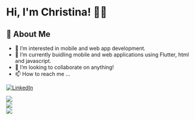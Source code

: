 

# Hi, I'm Christina! 👋🏾

## 🚀  About Me

- 👀 I’m interested in mobile and web app development.
- 🌱 I’m currently buidling mobile and web applications using Flutter, html and javascript.
- 💞️ I’m looking to collaborate on anything!
- 📫 How to reach me ...
  
<a href="https://www.linkedin.com/in/christina-hunter-95a8a0ba/"><img alt="LinkedIn" src="https://img.shields.io/badge/linkedin%20-%230077B5.svg?&style=for-the-badge&logo=linkedin&logoColor=white"/></a>


<a href="https://github.com/christina-cs-foothill">
  <img align="center" src="https://github-readme-streak-stats.herokuapp.com/?user=christina-cs-foothill&theme=material-palenight" />
</a><br>
<a href="https://github.com/christina-cs-foothill">
  <img align="center" src="https://github-readme-stats.vercel.app/api?username=christina-cs-foothill&show_icons=true&theme=material-palenight" />
</a><br>
<a href="https://github.com/christina-cs-foothill">
  <img align="center" src="https://github-readme-stats.vercel.app/api/top-langs/?username=christina-cs-foothill&layout=compact&theme=material-palenight" />
</a><br>

 
<!---
Christina-CS-Foothill/Christina-CS-Foothill is a ✨ special ✨ repository because its `README.md` (this file) appears on your GitHub profile.
You can click the Preview link to take a look at your changes.
--->
